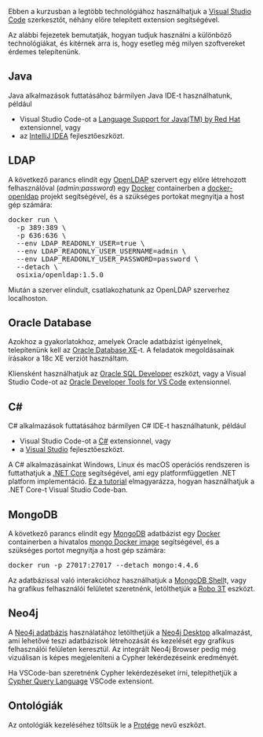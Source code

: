 Ebben a kurzusban a legtöbb technológiához használhatjuk a <a href="https://code.visualstudio.com" target="_blank">Visual Studio Code</a> szerkesztőt, néhány előre telepített extension segítségével.

Az alábbi fejezetek bemutatják, hogyan tudjuk használni a különböző technológiákat, és kitérnek arra is, hogy esetleg még milyen szoftvereket érdemes telepítenünk.

## Java

Java alkalmazások futtatásához bármilyen Java IDE-t használhatunk, például

* Visual Studio Code-ot a <a href="https://marketplace.visualstudio.com/items?itemName=redhat.java" target="_blank">Language Support for Java(TM) by Red Hat</a> extensionnel, vagy
* az <a href="https://www.jetbrains.com/idea" target="_blank">IntelliJ IDEA</a> fejlesztőeszközt.

## LDAP

A következő parancs elindít egy <a href="https://www.openldap.org" target="_blank">OpenLDAP</a> szervert egy előre létrehozott felhasználóval (*admin:password*) egy <a href="https://www.docker.com" target="_blank">Docker</a> containerben a <a href="https://github.com/osixia/docker-openldap" target="_blank">docker-openldap</a> projekt segítségével, és a szükséges portokat megnyitja a host gép számára:

<pre class="prettyprint">docker run \
  -p 389:389 \
  -p 636:636 \
  --env LDAP_READONLY_USER=true \
  --env LDAP_READONLY_USER_USERNAME=admin \
  --env LDAP_READONLY_USER_PASSWORD=password \
  --detach \
  osixia/openldap:1.5.0</pre>

Miután a szerver elindult, csatlakozhatunk az OpenLDAP szerverhez localhoston.

## Oracle Database

Azokhoz a gyakorlatokhoz, amelyek Oracle adatbázist igényelnek, telepítenünk kell az <a href="https://www.oracle.com/database/technologies/xe-downloads.html" target="_blank">Oracle Database XE</a>-t. A feladatok megoldásainak írásakor a 18c XE verziót használtam.

Kliensként használhatjuk az <a href="https://www.oracle.com/tools/downloads/sqldev-downloads.html" target="_blank">Oracle SQL Developer</a> eszközt, vagy a Visual Studio Code-ot az <a href="https://marketplace.visualstudio.com/items?itemName=Oracle.oracledevtools" target="_blank">Oracle Developer Tools for VS Code</a> extensionnel.

## C#

C# alkalmazások futtatásához bármilyen C# IDE-t használhatunk, például

* Visual Studio Code-ot a <a href="https://marketplace.visualstudio.com/items?itemName=ms-dotnettools.csharp" target="_blank">C#</a> extensionnel, vagy
* a <a href="https://visualstudio.microsoft.com" target="_blank">Visual Studio</a> fejlesztőeszközt.

A C# alkalmazásainkat Windows, Linux és macOS operációs rendszeren is futtathatjuk a <a href="https://dotnet.microsoft.com/download" target="_blank">.NET Core</a> segítségével, ami egy platformfüggetlen .NET platform implementáció. <a href="https://code.visualstudio.com/docs/languages/dotnet" target="_blank">Ez a tutorial</a> elmagyarázza, hogyan használhatjuk a .NET Core-t Visual Studio Code-ban.

## MongoDB

A következő parancs elindít egy <a href="https://www.mongodb.com" target="_blank">MongoDB</a> adatbázist egy <a href="https://www.docker.com" target="_blank">Docker</a> containerben a hivatalos <a href="https://hub.docker.com/_/mongo" target="_blank">mongo Docker image</a> segítségével, és a szükséges portot megnyitja a host gép számára:

<pre class="prettyprint">docker run -p 27017:27017 --detach mongo:4.4.6</pre>

Az adatbázissal való interakcióhoz használhatjuk a <a href="https://www.mongodb.com/try/download/shell" target="_blank">MongoDB Shell</a>t, vagy ha grafikus felhasználói felületet szeretnénk, letölthetjük a <a href="https://robomongo.org" target="_blank">Robo 3T</a> eszközt.

## Neo4j

A <a href="https://neo4j.com" target="_blank">Neo4j adatbázis</a> használatához letölthetjük a <a href="https://neo4j.com/download" target="_blank">Neo4j Desktop</a> alkalmazást, ami lehetővé teszi adatbázisok létrehozását és kezelését egy grafikus felhasználói felületen keresztül. Az integrált Neo4j Browser pedig még vizuálisan is képes megjeleníteni a Cypher lekérdezéseink eredményét.

Ha VSCode-ban szeretnénk Cypher lekérdezéseket írni, telepíthetjük a <a href="https://marketplace.visualstudio.com/items?itemName=jakeboone02.cypher-query-language" target="_blank">Cypher Query Language</a> VSCode extensiont.

## Ontológiák

Az ontológiák kezeléséhez töltsük le a <a href="https://protege.stanford.edu" target="_blank">Protége</a> nevű eszközt.
